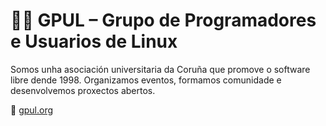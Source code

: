 # 👨‍💻 GPUL – Grupo de Programadores e Usuarios de Linux

Somos unha asociación universitaria da Coruña que promove o software libre dende 1998. Organizamos eventos, formamos comunidade e desenvolvemos proxectos abertos.

🔗 [gpul.org](https://gpul.org)
